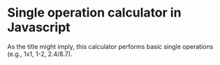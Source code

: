 # Single operation calculator in Javascript

As the title might imply, this calculator performs basic single operations (e.g., 1x1, 1-2, 2.4/8.7).
